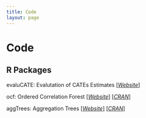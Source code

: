 ```yaml
---
title: Code
layout: page
---
```


# Code

## R Packages

evaluCATE: Evalutation of CATEs Estimates
[[*Website*]](https://riccardo-df.github.io/evaluCATE/)

ocf: Ordered Correlation Forest 
[[*Website*]](https://riccardo-df.github.io/ocf/)
[[*CRAN*]](https://cran.r-project.org/web/packages/ocf/index.html)

aggTrees: Aggregation Trees 
[[*Website*]](https://riccardo-df.github.io/aggTrees/)
[[*CRAN*]](https://cran.r-project.org/web/packages/aggTrees/index.html)
